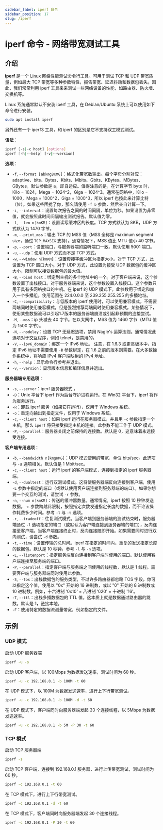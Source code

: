 ```yaml
---
sidebar_label: iperf 命令
sidebar_position: 17
slug: /iperf
---
```


# iperf 命令 - 网络带宽测试工具



## 介绍

**iperf** 是一个 Linux 网络性能测试命令行工具。可用于测试 TCP 和 UDP 带宽质量，例如最大 TCP 带宽等多种参数特性，报告带宽、延迟抖动和数据包丢失。因此，我们常常利用 iperf 工具来来测试一些网络设备的性能，如路由器、防火墙、交换机等。

Linux 系统通常默认不安装 iperf 工具，在 Debian/Ubuntu 系统上可以使用如下命令进行安装。

```bash
sudo apt install iperf
```

另外还有一个 iperf3 工具，和 iperf 的区别是它不支持双工模式测试。

**语法**：

```bash
iperf [-s|-c host] [options]
iperf [-h|--help] [-v|--version]
```

**选项**：

- `-f`, `--format [abkmgBKMG]`：格式化带宽数输出。每个字母分别对应：adaptive、bits、Bytes、Kbits、Mbits、Gbits、KBytes、MBytes、GBytes，默认参数是 a，即自适应。值得注意的是，在计算字节 byte 时，Kilo = 1024，Mega = 1024^2，Giga = 1024^3。通常在网络中，Kilo = 1000，Mega = 1000^2，Giga = 1000^3，所以 iperf 也按此来计算比特（位）。如果这些困扰了你，那么请使用 `-f b` 参数，然后亲自计算一下。 
- `-i`, `--interval`：设置每次报告之间的时间间隔，单位为秒。如果设置为非零值，就会按照此时间间隔输出测试报告。默认值为零。 
- `-l`, `--len n[kmKM]`：设置读写缓冲区的长度。TCP 方式默认为 8KB，UDP 方式默认为 1470 字节。 
- `-m`, `--print_mss`：输出 TCP 的 MSS 值（MSS 全称是 maximum segment size，通过 `TCP_MAXSEG` 支持）。通常情况下，MSS 值比 MTU 值小 40 字节。
- `-p`, `--port`：设置端口，与服务器端的监听端口一致。默认使用 5001 端口。
- `-u`, `--udp`：使用 UDP 方式而不是 TCP 方式。
- `-w`, `--window n[kmKM]`：设置套接字缓冲区为指定大小。对于 TCP 方式，此设置为 TCP 窗口大小。对于 UDP 方式，此设置为接受 UDP 数据包的缓冲区大小，限制可以接受数据包的最大值。 
- `-B`, `--bind host`：绑定到主机的多个地址中的一个。对于客户端来说，这个参数设置了出栈接口。对于服务器端来说，这个参数设置入栈接口。这个参数只用于具有多网络接口的主机。在 iperf 的 UDP 模式下，此参数用于绑定和加入一个多播组。使用范围在 224.0.0.0 至 239.255.255.255 的多播地址。
- `-C`, `--compatibility`：与低版本的 iperf 使用时，可以使用兼容模式。不需要两端同时使用兼容模式，但是强烈推荐两端同时使用兼容模式。某些情况下，使用某些数据流可以引起1.7版本的服务器端崩溃或引起非预期的连接尝试。
- `-M`, `--mss`：ip 头减去 40 字节。在以太网中，MSS 值为 1460 字节（MTU 值为 1500 字节）。
- `-N`, `--nodelay`：设置 TCP 无延迟选项，禁用 Nagle's 运算法则。通常情况此选项对于交互程序，例如 telnet，是禁用的。
- `-V`, `--ipv6_domain`：绑定一个 IPv6 地址。 注意，在 1.6.3 或更高版本中，指定 IPv6 地址不需要使用 `-B` 参数绑定，在 1.6 之前的版本则需要。在大多数操作系统中，将响应 IPv4 客户端映射的 IPv4 地址。
- `-h`, `--help`：显示命令行参考并退出。
- `-v`, `--version`：显示版本信息和编译信息并退出。

**服务器端专用选项**：

- `-s`, `--server`：iperf 服务器模式 。
- `-D`：Unix 平台下 iperf 作为后台守护进程运行。在 Win32 平台下，iperf 将作为服务运行。 
- `-R`：卸载 iperf 服务（如果它在运行），仅用于 Windows 系统。
- `-o`：重定向输出到指定文件，仅用于 Windows 系统。
- `-c`, `--client host`：如果 iperf 运行在服务器模式，并且用 `-c` 参数指定一个主机，那么 `iperf` 将只接受指定主机的连接。此参数不能工作于 UDP 模式。
- `-P`, `--parallel`：服务器关闭之前保持的连接数。默认是 0，这意味着永远接受连接。

**客户端专用选项**：

- `-b`, `--bandwidth n[kmgKMG]`：UDP 模式使用的带宽，单位 bits/sec。此选项与 -u 选项相关。默认值是 1 Mbit/sec。
- `-c`, `--client host`：运行 iperf 的客户端模式，连接到指定的 iperf 服务器端。
- `-d`, `--dualtest`：运行双测试模式。这将使服务器端反向连接到客户端，使用 `-L` 参数中指定的端口（或默认使用客户端连接到服务器端的端口）。如果你想要一个交互的测试，请尝试 `-r` 参数。  
- `-n`, `--num n[kmKM]`：传送的缓冲器数量。通常情况，iperf 按照 10 秒钟发送数据。`-n` 参数跨越此限制，按照指定次数发送指定长度的数据，而不论该操作耗费多少时间。参考 `-l` 与 `-t` 选项。
- `-r`, `--tradeoff`：往复测试模式。当客户端到服务器端的测试结束时，服务器端通过 `-l` 选项指定的端口（或默认为客户端连接到服务器端的端口），反向连接至客户端。当客户端连接终止时，反向连接随即开始。如果需要同时进行双向测试，请尝试 `-d` 参数。
- `-t`, `--time`：设置传输的总时间。iperf 在指定的时间内，重复的发送指定长度的数据包。默认是 10 秒钟。参考 `-l` 与 `-n` 选项。
- `-L`, `--listenport`：指定服务端反向连接到客户端时使用的端口。默认使用客户端连接至服务端的端口。
- `-P`, `--parallel`：指定客户端与服务端之间使用的线程数，默认是 1 线程。需要客户端与服务器端同时使用此参数。
- `-S`, `--tos`：出栈数据包的服务类型，不过许多路由器都忽略 TOS 字段。你可以指定这个值，使用以 "0x" 开始的 16 进制数，或以 "0" 开始的 8 进制数或 10 进制数。例如，十六进制 '0x10' = 八进制 '020' = 十进制 '16'。
- `-T`, `--ttl`：出栈多播数据包的 TTL 值。这本质上就是数据通过路由器的跳数。默认是 1，链接本地。
- `-F`：使用特定的数据流测量带宽，例如指定的文件。



## 示例

### UDP 模式

启动 UDP 服务器端

```bash
iperf -u -s
```

启动 UDP 客户端，以 100Mbps 为数据发送速率，测试时间为 60 秒。

```bash
iperf -u -c 192.168.0.1 -b 100M -t 60
```

在 UDP 模式下，以 100M 为数据发送速率，进行上下行带宽测试。

```bash
iperf -u -c 192.168.0.1 -b 100M -d -t 60
```

在 UDP 模式下，客户端同时向服务器端发起 30 个连接线程，以 5Mbps 为数据发送速率。

```bash
iperf -u -c 192.168.0.1 -b 5M -P 30 -t 60
```



### TCP 模式

启动 TCP 服务器端

```bash
iperf -s
```

启动 TCP 客户端，连接到 192.168.0.1 服务器，进行上传带宽测试，测试时间为 60 秒。

```bash
iperf -c 192.168.0.1 -t 60
```

在 TCP 模式下，进行上下行带宽测试。

```bash
iperf -c 192.168.0.1 -d -t 60
```

在 TCP 模式下，客户端同时向服务器端发起 30 个连接线程。

```bash
iperf -c 192.168.0.1 -P 30 -t 60
```



